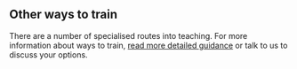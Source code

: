 ## Other ways to train

There are a number of specialised routes into teaching. For more information about ways to train, [read more detailed guidance](/guidance/become-a-teacher-in-england) or talk to us to discuss your options.  